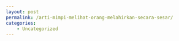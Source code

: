 ```yaml
---
layout: post
permalink: /arti-mimpi-melihat-orang-melahirkan-secara-sesar/
categories:
    - Uncategorized
---
```


